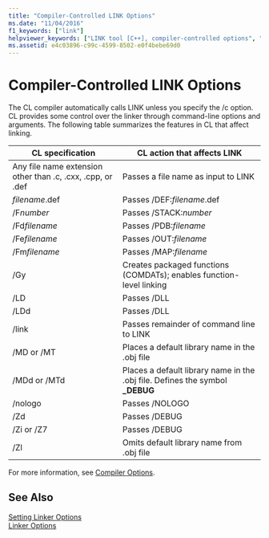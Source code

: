 ```yaml
---
title: "Compiler-Controlled LINK Options"
ms.date: "11/04/2016"
f1_keywords: ["link"]
helpviewer_keywords: ["LINK tool [C++], compiler-controlled options", "linker [C++], CL compiler control", "linking [C++], affected by CL features", "cl.exe compiler [C++], features that affect linking", "cl.exe compiler [C++], controlling linker"]
ms.assetid: e4c03896-c99c-4599-8502-e0f4bebe69d0
---
```

# Compiler-Controlled LINK Options

The CL compiler automatically calls LINK unless you specify the /c option. CL provides some control over the linker through command-line options and arguments. The following table summarizes the features in CL that affect linking.

|CL specification|CL action that affects LINK|
|----------------------|---------------------------------|
|Any file name extension other than .c, .cxx, .cpp, or .def|Passes a file name as input to LINK|
|*filename*.def|Passes /DEF:*filename*.def|
|/F*number*|Passes /STACK:*number*|
|/Fd*filename*|Passes /PDB:*filename*|
|/Fe*filename*|Passes /OUT:*filename*|
|/Fm*filename*|Passes /MAP:*filename*|
|/Gy|Creates packaged functions (COMDATs); enables function-level linking|
|/LD|Passes /DLL|
|/LDd|Passes /DLL|
|/link|Passes remainder of command line to LINK|
|/MD or /MT|Places a default library name in the .obj file|
|/MDd or /MTd|Places a default library name in the .obj file. Defines the symbol **_DEBUG**|
|/nologo|Passes /NOLOGO|
|/Zd|Passes /DEBUG|
|/Zi or /Z7|Passes /DEBUG|
|/Zl|Omits default library name from .obj file|

For more information, see [Compiler Options](compiler-options.md).

## See Also

[Setting Linker Options](linking.md)<br/>
[Linker Options](linker-options.md)